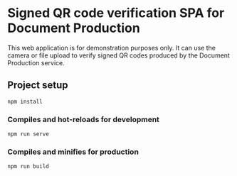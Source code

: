 # Signed QR code verification SPA for Document Production

This web application is for demonstration purposes only. It can use the camera or file upload to verify signed QR codes produced by the Document Production service.

## Project setup
```
npm install
```

### Compiles and hot-reloads for development
```
npm run serve
```

### Compiles and minifies for production
```
npm run build
```